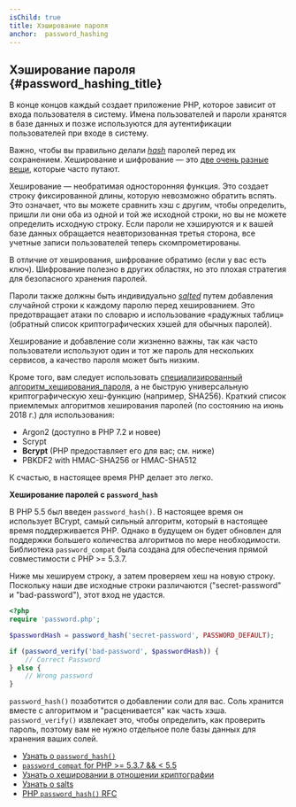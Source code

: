 ```yaml
---
isChild: true
title: Хэширование пароля
anchor:  password_hashing
---
```


## Хэширование пароля {#password_hashing_title}

В конце концов каждый создает приложение PHP, которое зависит от входа пользователя в систему. Имена пользователей и
пароли хранятся в базе данных и позже используются для аутентификации пользователей при входе в систему.

Важно, чтобы вы правильно делали [_hash_][3] паролей перед их сохранением. Хеширование и шифрование — это [две очень
разные вещи][7], которые часто путают.

Хеширование — необратимая односторонняя функция. Это создает строку фиксированной длины, которую невозможно обратить
вспять. Это означает, что вы можете сравнить хэш с другим, чтобы определить, пришли ли они оба из одной и той же исходной
строки, но вы не можете определить исходную строку. Если пароли не хэшируются и к вашей базе данных обращается
неавторизованная третья сторона, все учетные записи пользователей теперь скомпрометированы.

В отличие от хеширования, шифрование обратимо (если у вас есть ключ). Шифрование полезно в других областях, но это плохая
стратегия для безопасного хранения паролей.

Пароли также должны быть индивидуально [_salted_][5] путем добавления случайной строки к каждому паролю перед хешированием.
Это предотвращает атаки по словарю и использование «радужных таблиц» (обратный список криптографических хэшей для обычных
паролей).

Хеширование и добавление соли жизненно важны, так как часто пользователи используют один и тот же пароль для нескольких
сервисов, а качество пароля может быть низким.

Кроме того, вам следует использовать [специализированный алгоритм_хеширования_пароля][6], а не быструю универсальную
криптографическую хеш-функцию (например, SHA256). Краткий список приемлемых алгоритмов хеширования паролей (по состоянию
на июнь 2018 г.) для использования:

* Argon2 (доступно в PHP 7.2 и новее)
* Scrypt
* **Bcrypt** (PHP предоставляет его для вас; см. ниже)
* PBKDF2 with HMAC-SHA256 or HMAC-SHA512

К счастью, в настоящее время PHP делает это легко.

**Хеширование паролей с `password_hash`**

В PHP 5.5 был введен `password_hash()`. В настоящее время он использует BCrypt, самый сильный алгоритм, который в
настоящее время поддерживается PHP. Однако в будущем он будет обновлен для поддержки большего количества алгоритмов по
мере необходимости. Библиотека `password_compat` была создана для обеспечения прямой совместимости с PHP >= 5.3.7.

Ниже мы хешируем строку, а затем проверяем хеш на новую строку. Поскольку наши две исходные строки различаются
("secret-password" и "bad-password"), этот вход не удастся.

```php
<?php
require 'password.php';

$passwordHash = password_hash('secret-password', PASSWORD_DEFAULT);

if (password_verify('bad-password', $passwordHash)) {
    // Correct Password
} else {
    // Wrong password
}
```

`password_hash()` позаботится о добавлении соли для вас. Соль хранится вместе с алгоритмом и "расценивается" как часть
хэша. `password_verify()` извлекает это, чтобы определить, как проверить пароль, поэтому вам не нужно отдельное поле
базы данных для хранения ваших солей.

* [Узнать о `password_hash()`][1]
* [`password_compat` for PHP >= 5.3.7 && < 5.5][2]
* [Узнать о хешировании в отношении криптографии][3]
* [Узнать о salts][5]
* [PHP `password_hash()` RFC][4]

[1]: https://www.php.net/function.password-hash
[2]: https://github.com/ircmaxell/password_compat
[3]: https://wikipedia.org/wiki/Cryptographic_hash_function
[4]: https://wiki.php.net/rfc/password_hash
[5]: https://wikipedia.org/wiki/Salt_(cryptography)
[6]: https://paragonie.com/blog/2016/02/how-safely-store-password-in-2016
[7]: https://paragonie.com/blog/2015/08/you-wouldnt-base64-a-password-cryptography-decoded
